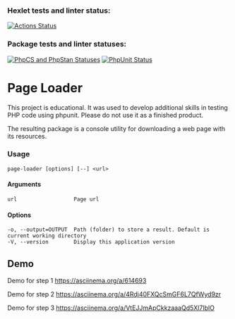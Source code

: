 ### Hexlet tests and linter status:
[![Actions Status](https://github.com/itelmenko/php-phpunit-testing-project-75/actions/workflows/hexlet-check.yml/badge.svg)](https://github.com/itelmenko/php-phpunit-testing-project-75/actions)

### Package tests and linter statuses:

[![PhpCS and PhpStan Statuses](https://github.com/itelmenko/php-phpunit-testing-project-75/actions/workflows/phpstan.yml/badge.svg)](https://github.com/itelmenko/php-phpunit-testing-project-75/actions) [![PhpUnit Status](https://github.com/itelmenko/php-phpunit-testing-project-75/actions/workflows/phpunit.yml/badge.svg)](https://github.com/itelmenko/php-phpunit-testing-project-75/actions)

# Page Loader 

This project is educational. It was used to develop additional skills in testing PHP code using phpunit. Please do not use it as a finished product.

The resulting package is a console utility for downloading a web page with its resources.

### Usage

```
page-loader [options] [--] <url>
```

#### Arguments

```
url                  Page url
```

#### Options

```
-o, --output=OUTPUT  Path (folder) to store a result. Default is current working directory
-V, --version        Display this application version
```



## Demo

Demo for step 1 https://asciinema.org/a/614693

Demo for step 2 https://asciinema.org/a/4Rdj40FXQcSmGF6L7QfWyd9zr

Demo for step 3 https://asciinema.org/a/VtEJJmApCkkzaaaQd5Xl7IblO
